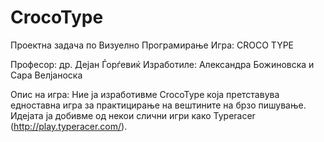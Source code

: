 # CrocoType

Проектна задача по Визуелно Програмирање
Игра: CROCO TYPE


Професор: др. Дејан Ѓорѓевиќ
Изработиле: Александра Божиновска и Сара Велјаноска

Опис на игра: Ние ja изработивме CrocoType која претставува едноставна игра за практицирање на вештините на брзо пишување. Идејата ја добивме од некои слични игри како Typeracer (http://play.typeracer.com/). 
